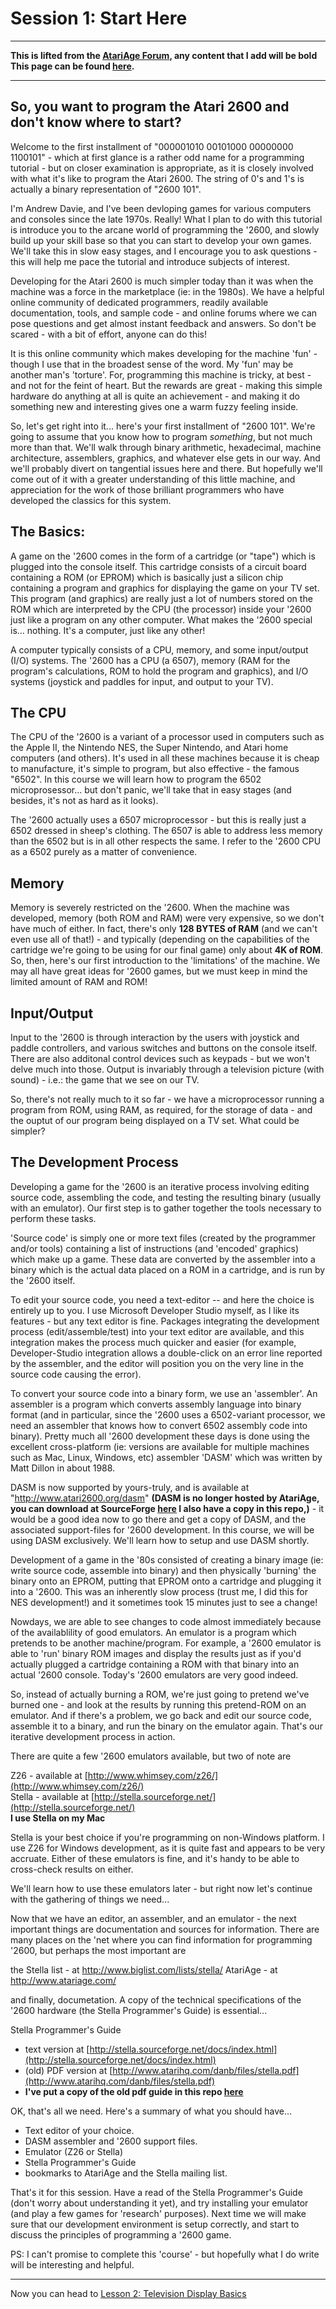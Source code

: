 # Session 1: Start Here
---
**This is lifted from the [AtariAge Forum](http://atariage.com/forums/topic/33233-sorted-table-of-contents/),
any content that I add will be bold**
**This page can be found [here](http://atariage.com/forums/topic/27186-session-1-start-here).**

---

## So, you want to program the Atari 2600 and don't know where to start?

Welcome to the first installment of "000001010 00101000 00000000 1100101" - which at first glance
is a rather odd name for a programming tutorial - but on closer examination is appropriate, as it is
closely involved with what it's like to program the Atari 2600. The string of 0's and 1's is actually
a binary representation of "2600 101".

I'm Andrew Davie, and I've been devloping games for various computers and consoles since the late 1970s.
Really! What I plan to do with this tutorial is introduce you to the arcane world of programming the '2600,
and slowly build up your skill base so that you can start to develop your own games. We'll take this in
slow easy stages, and I encourage you to ask questions - this will help me pace the tutorial and introduce
subjects of interest.

Developing for the Atari 2600 is much simpler today than it was when the machine was a force in the
marketplace (ie: in the 1980s). We have a helpful online community of dedicated programmers, readily
available documentation, tools, and sample code - and online forums where we can pose questions and get
almost instant feedback and answers. So don't be scared - with a bit of effort, anyone can do this!

It is this online community which makes developing for the machine 'fun' - though I use that in the
broadest sense of the word. My 'fun' may be another man's 'torture'. For, programming this machine is
tricky, at best - and not for the feint of heart. But the rewards are great - making this simple hardware
do anything at all is quite an achievement - and making it do something new and interesting gives one a
warm fuzzy feeling inside.

So, let's get right into it... here's your first installment of "2600 101". We're going to assume that
you know how to program *something*, but not much more than that. We'll walk through binary arithmetic,
hexadecimal, machine architecture, assemblers, graphics, and whatever else gets in our way. And we'll
probably divert on tangential issues here and there. But hopefully we'll come out of it with a greater
understanding of this little machine, and appreciation for the work of those brilliant programmers who
have developed the classics for this system.

## The Basics:

A game on the '2600 comes in the form of a cartridge (or "tape") which is plugged into the console itself.
This cartridge consists of a circuit board containing a ROM (or EPROM) which is basically just a silicon
chip containing a program and graphics for displaying the game on your TV set. This program (and graphics)
are really just a lot of numbers stored on the ROM which are interpreted by the CPU (the processor) inside
your '2600 just like a program on any other computer. What makes the '2600 special is... nothing. It's a
computer, just like any other!

A computer typically consists of a CPU, memory, and some input/output (I/O) systems. The '2600 has a CPU
(a 6507), memory (RAM for the program's calculations, ROM to hold the program and graphics), and I/O systems
(joystick and paddles for input, and output to your TV).

## The CPU

The CPU of the '2600 is a variant of a processor used in computers such as the Apple II, the Nintendo NES,
the Super Nintendo, and Atari home computers (and others). It's used in all these machines because it is
cheap to manufacture, it's simple to program, but also effective - the famous "6502". In this course we will
learn how to program the 6502 microprosessor... but don't panic, we'll take that in easy stages (and besides,
it's not as hard as it looks).

The '2600 actually uses a 6507 microprocessor - but this is really just a 6502 dressed in sheep's clothing.
The 6507 is able to address less memory than the 6502 but is in all other respects the same. I refer to the
'2600 CPU as a 6502 purely as a matter of convenience.


## Memory

Memory is severely restricted on the '2600. When the machine was developed, memory (both ROM and RAM) were
very expensive, so we don't have much of either. In fact, there's only **128 BYTES of RAM**
(and we can't even use all of that!) - and typically (depending on the capabilities of the cartridge
we're going to be using for our final game) only about **4K of ROM**. So, then, here's our first
introduction to the 'limitations' of the machine. We may all have great ideas for '2600 games, but we
must keep in mind the limited amount of RAM and ROM!

## Input/Output

Input to the '2600 is through interaction by the users with joystick and paddle controllers, and various
switches and buttons on the console itself. There are also additonal control devices such as keypads -
but we won't delve much into those. Output is invariably through a television picture (with sound) -
i.e.: the game that we see on our TV.


So, there's not really much to it so far - we have a microprocessor running a program from ROM, using RAM,
as required, for the storage of data - and the ouptut of our program being displayed on a TV set. What
could be simpler?


## The Development Process

Developing a game for the '2600 is an iterative process involving editing source code, assembling the code,
and testing the resulting binary (usually with an emulator). Our first step is to gather together the
tools necessary to perform these tasks.

'Source code' is simply one or more text files (created by the programmer and/or tools) containing a list
of instructions (and 'encoded' graphics) which make up a game. These data are converted by the assembler
into a binary which is the actual data placed on a ROM in a cartridge, and is run by the '2600 itself.

To edit your source code, you need a text-editor -- and here the choice is entirely up to you. I use
Microsoft Developer Studio myself, as I like its features - but any text editor is fine. Packages
integrating the development process (edit/assemble/test) into your text editor are available, and this
integration makes the process much quicker and easier (for example, Developer-Studio integration allows
a double-click on an error line reported by the assembler, and the editor will position you on the very
line in the source code causing the error).

To convert your source code into a binary form, we use an 'assembler'. An assembler is a program which
converts assembly language into binary format (and in particular, since the '2600 uses a 6502-variant
processor, we need an assembler that knows how to convert 6502 assembly code into binary). Pretty much
all '2600 development these days is done using the excellent cross-platform (ie: versions are available
for multiple machines such as Mac, Linux, Windows, etc) assembler 'DASM' which was written by Matt Dillon
in about 1988.

DASM is now supported by yours-truly, and is available at "http://www.atari2600.org/dasm" **(DASM is
no longer hosted by AtariAge, you can download at SourceForge
[here](http://sourceforge.net/projects/dasm-dillon/) I also have a copy in this repo,)** - it would
be a good idea now to go there and get a copy of DASM, and the associated support-files for
'2600 development. In this course, we will be using DASM exclusively. We'll learn how to setup and
use DASM shortly.

Development of a game in the '80s consisted of creating a binary image (ie: write source code,
assemble into binary) and then physically 'burning' the binary onto an EPROM, putting that EPROM
onto a cartridge and plugging it into a '2600. This was an inherently slow process (trust me, I
did this for NES development!) and it sometimes took 15 minutes just to see a change!

Nowdays, we are able to see changes to code almost immediately because of the availablility of good
emulators. An emulator is a program which pretends to be another machine/program. For example, a
'2600 emulator is able to 'run' binary ROM images and display the results just as if you'd actually
plugged a cartridge containing a ROM with that binary into an actual '2600 console. Today's '2600
emulators are very good indeed.

So, instead of actually burning a ROM, we're just going to pretend we've burned one - and look at
the results by running this pretend-ROM on an emulator. And if there's a problem, we go back and
edit our source code, assemble it to a binary, and run the binary on the emulator again. That's our
iterative development process in action.

There are quite a few '2600 emulators available, but two of note are

Z26 - available at [http://www.whimsey.com/z26/](http://www.whimsey.com/z26/)  
Stella - available at [http://stella.sourceforge.net/](http://stella.sourceforge.net/)  
**I use Stella on my Mac**

Stella is your best choice if you're programming on non-Windows platform. I use Z26 for Windows
development, as it is quite fast and appears to be very accruate. Either of these emulators is fine,
and it's handy to be able to cross-check results on either.

We'll learn how to use these emulators later - but right now let's continue with the gathering of
things we need...

Now that we have an editor, an assembler, and an emulator - the next important things are documentation
and sources for information. There are many places on the 'net where you can find information for
programming '2600, but perhaps the most important are

the Stella list - at http://www.biglist.com/lists/stella/
AtariAge - at http://www.atariage.com/

and finally, documetation. A copy of the technical specifications of the '2600 hardware (the Stella Programmer's Guide) is essential...

Stella Programmer's Guide
- text version at [http://stella.sourceforge.net/docs/index.html](http://stella.sourceforge.net/docs/index.html)
- (old) PDF version at [http://www.atarihq.com/danb/files/stella.pdf](http://www.atarihq.com/danb/files/stella.pdf)
- **I've put a copy of the old pdf guide in this repo [here](/docs/stella_guide.pdf)**


OK, that's all we need. Here's a summary of what you should have...

- Text editor of your choice.
- DASM assembler and '2600 support files.
- Emulator (Z26 or Stella)
- Stella Programmer's Guide
- bookmarks to AtariAge and the Stella mailing list.


That's it for this session. Have a read of the Stella Programmer's Guide (don't worry about
understanding it yet), and try installing your emulator (and play a few games for 'research' purposes).
Next time we will make sure that our development environment is setup correctly, and start to discuss
the principles of programming a '2600 game.

PS: I can't promise to complete this 'course' - but hopefully what I do write will be interesting and helpful. 

---
Now you can head to [Lesson 2: Television Display Basics](/docs/atariage/tvbasics.md)
